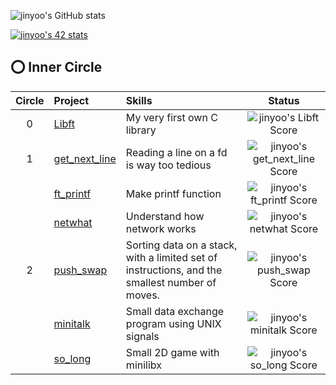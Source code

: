 ![jinyoo's GitHub stats](https://github-readme-stats.vercel.app/api?username=Rob-Yoo&show_icons=true&theme=radical)

[![jinyoo's 42 stats](https://badge42.herokuapp.com/api/stats/jinyoo)](https://profile.intra.42.fr/users/jinyoo)

## ⭕️ Inner Circle
| Circle | Project | Skills | Status |
|:---:|:---|:---|:---:|
| 0 | [Libft](https://github.com/Rob-Yoo/42Seoul---Inner-Circle/tree/master/Libft) | My very first own C library | ![jinyoo's Libft Score](https://badge42.herokuapp.com/api/project/jinyoo/Libft) |
| 1 | [get_next_line](https://github.com/Rob-Yoo/42Seoul---Inner-Circle/tree/master/get_next_line) | Reading a line on a fd is way too tedious | ![jinyoo's get_next_line Score](https://badge42.herokuapp.com/api/project/jinyoo/get_next_line) |
|   | [ft_printf](https://github.com/Rob-Yoo/42Seoul---Inner-Circle/tree/master/ft_printf) | Make printf function | ![jinyoo's ft_printf Score](https://badge42.herokuapp.com/api/project/jinyoo/ft_printf) |
|   | [netwhat](https://rob-coding.tistory.com/7?category=482467) | Understand how network works | ![jinyoo's netwhat Score](https://badge42.herokuapp.com/api/project/jinyoo/netwhat) |
| 2 | [push_swap](https://github.com/Rob-Yoo/42Seoul---Inner-Circle/tree/master/push_swap) | Sorting data on a stack, with a limited set of instructions, and the smallest number of moves. | ![jinyoo's push_swap Score](https://badge42.herokuapp.com/api/project/jinyoo/push_swap) |
|   | [minitalk](https://github.com/Rob-Yoo/42Seoul---Inner-Circle/tree/master/minitalk) | Small data exchange program using UNIX signals | ![jinyoo's minitalk Score](https://badge42.herokuapp.com/api/project/jinyoo/minitalk) |
|   | [so_long](https://github.com/Rob-Yoo/42Seoul---Inner-Circle/tree/master/so_long) | Small 2D game with minilibx | ![jinyoo's so_long Score](https://badge42.herokuapp.com/api/project/jinyoo/so_long) |

